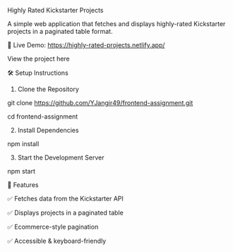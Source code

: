 Highly Rated Kickstarter Projects

A simple web application that fetches and displays highly-rated Kickstarter projects in a paginated table format.

🚀 Live Demo: https://highly-rated-projects.netlify.app/

View the project here

🛠 Setup Instructions

1. Clone the Repository

git clone https://github.com/YJangir49/frontend-assignment.git

cd frontend-assignment

2. Install Dependencies

npm install

3. Start the Development Server

npm start

📜 Features

✅ Fetches data from the Kickstarter API

✅ Displays projects in a paginated table

✅ Ecommerce-style pagination

✅ Accessible & keyboard-friendly